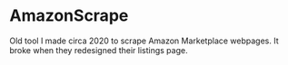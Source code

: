 # AmazonScrape

Old tool I made circa 2020 to scrape Amazon Marketplace webpages. It broke when they redesigned their listings page.
